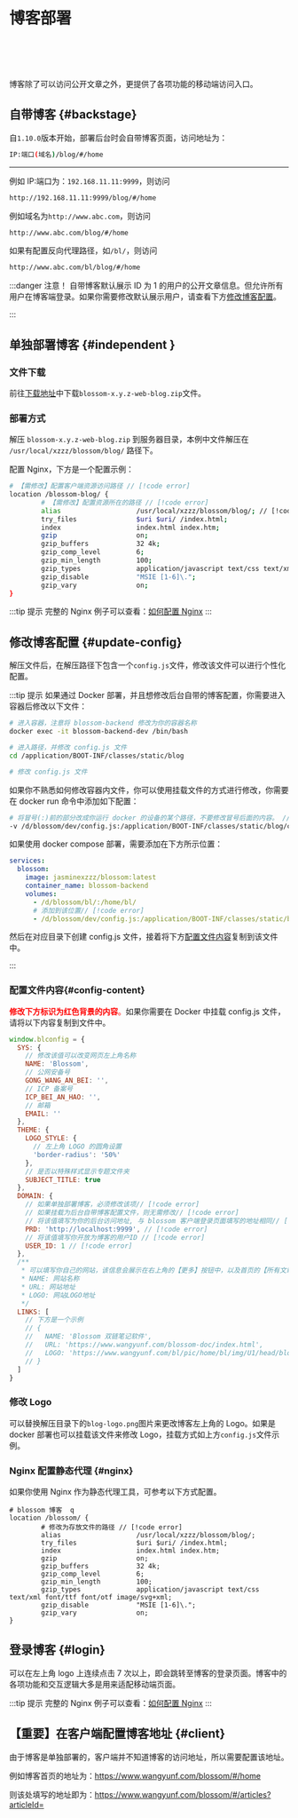 <script setup lang="ts">
import { onMounted } from 'vue'
import { info } from '../../scripts/stat-api'

onMounted(() => {
  info()
})
</script>

# 博客部署

<br/>
<bl-img src="../../imgs/blog/home.png"/>

<div style="display:flex;flex-direction: row;justify-content: flex-start;overflow-x:scroll;padding:  10px;margin-top:20px;">
<div style="min-width:33%;margin-right:10px;"><bl-img src="../../imgs/blog/home_m.png" width="230px" /></div>
<div style="min-width:33%;margin-right:10px;"><bl-img src="../../imgs/blog/article_m.png" width="230px" /></div>
<div style="min-width:33%;margin-right:10px;"><bl-img src="../../imgs/plan/plan_m.png" width="230px" /></div>
<div style="min-width:33%;margin-right:10px;"><bl-img src="../../imgs/todo/todo_m.png" width="230px" /></div>
<div style="min-width:33%;margin-right:10px;"><bl-img src="../../imgs/note/note_m.png" width="230px" /></div>
</div>

博客除了可以访问公开文章之外，更提供了各项功能的移动端访问入口。

## 自带博客 {#backstage}

自`1.10.0`版本开始，部署后台时会自带博客页面，访问地址为：

```bash
IP:端口(域名)/blog/#/home
```

---

例如 IP:端口为：`192.168.11.11:9999`，则访问

```bash
http://192.168.11.11:9999/blog/#/home
```

例如域名为`http://www.abc.com`，则访问

```bash
http://www.abc.com/blog/#/home
```

如果有配置反向代理路径，如`/bl/`，则访问

```bash
http://www.abc.com/bl/blog/#/home
```

:::danger 注意！
自带博客默认展示 ID 为 1 的用户的公开文章信息。但允许所有用户在博客端登录。如果你需要修改默认展示用户，请查看下方[修改博客配置](./blog#update-config)。

<!-- 由于使用场景众多，Blossom 无法全部覆盖测试，所以如果你在使用自带博客时遇到问题，可以选择单独部署。 -->

:::

## 单独部署博客 {#independent }

### 文件下载

前往[下载地址](../about/download)中下载`blossom-x.y.z-web-blog.zip`文件。

### 部署方式

解压 `blossom-x.y.z-web-blog.zip` 到服务器目录，本例中文件解压在 `/usr/local/xzzz/blossom/blog/` 路径下。

配置 Nginx，下方是一个配置示例：

```bash
# 【需修改】配置客户端资源访问路径 // [!code error]
location /blossom-blog/ {
        # 【需修改】配置资源所在的路径 // [!code error]
        alias                   /usr/local/xzzz/blossom/blog/; // [!code error]
        try_files               $uri $uri/ /index.html;
        index                   index.html index.htm;
        gzip                    on;
        gzip_buffers            32 4k;
        gzip_comp_level         6;
        gzip_min_length         100;
        gzip_types              application/javascript text/css text/xml font/ttf font/otf image/svg+xml;
        gzip_disable            "MSIE [1-6]\.";
        gzip_vary               on;
}

```

:::tip 提示
完整的 Nginx 例子可以查看：[如何配置 Nginx](./faq#how-config-nginx)
:::

## 修改博客配置 {#update-config}

解压文件后，在解压路径下包含一个`config.js`文件，修改该文件可以进行个性化配置。

:::tip 提示
如果通过 Docker 部署，并且想修改后台自带的博客配置，你需要进入容器后修改以下文件：

```bash
# 进入容器，注意将 blossom-backend 修改为你的容器名称
docker exec -it blossom-backend-dev /bin/bash

# 进入路径，并修改 config.js 文件
cd /application/BOOT-INF/classes/static/blog

# 修改 config.js 文件
```

如果你不熟悉如何修改容器内文件，你可以使用挂载文件的方式进行修改，你需要在 docker run 命令中添加如下配置：

```bash
# 将冒号(:)前的部分改成你运行 docker 的设备的某个路径，不要修改冒号后面的内容。 // [!code error]
-v /d/blossom/dev/config.js:/application/BOOT-INF/classes/static/blog/config.js
```

如果使用 docker compose 部署，需要添加在下方所示位置：

```yaml
services:
  blossom:
    image: jasminexzzz/blossom:latest
    container_name: blossom-backend
    volumes:
      - /d/blossom/bl/:/home/bl/
      # 添加到该位置// [!code error]
      - /d/blossom/dev/config.js:/application/BOOT-INF/classes/static/blog/config.js
```

然后在对应目录下创建 config.js 文件，接着将下方[配置文件内容](./blog#config-centent)复制到该文件中。

:::

### 配置文件内容{#config-content}

<!--
// [!code warning]
// [!code error]
 -->

<span style="color:red">**修改下方标识为红色背景的内容**。</span>如果你需要在 Docker 中挂载 config.js 文件，请将以下内容复制到文件中。

```javascript
window.blconfig = {
  SYS: {
    // 修改该值可以改变网页左上角名称
    NAME: 'Blossom',
    // 公网安备号
    GONG_WANG_AN_BEI: '',
    // ICP 备案号
    ICP_BEI_AN_HAO: '',
    // 邮箱
    EMAIL: ''
  },
  THEME: {
    LOGO_STYLE: {
      // 左上角 LOGO 的圆角设置
      'border-radius': '50%'
    },
    // 是否以特殊样式显示专题文件夹
    SUBJECT_TITLE: true
  },
  DOMAIN: {
    // 如果单独部署博客，必须修改该项// [!code error]
    // 如果挂载为后台自带博客配置文件，则无需修改// [!code error]
    // 将该值填写为你的后台访问地址, 与 blossom 客户端登录页面填写的地址相同// [!code error]
    PRD: 'http://localhost:9999', // [!code error]
    // 将该值填写你开放为博客的用户ID // [!code error]
    USER_ID: 1 // [!code error]
  },
  /**
   * 可以填写你自己的网站，该信息会展示在右上角的【更多】按钮中，以及首页的【所有文章】下
   * NAME: 网站名称
   * URL: 网站地址
   * LOGO: 网站LOGO地址
   */
  LINKS: [
    // 下方是一个示例
    // {
    //   NAME: 'Blossom 双链笔记软件',
    //   URL: 'https://www.wangyunf.com/blossom-doc/index.html',
    //   LOGO: 'https://www.wangyunf.com/bl/pic/home/bl/img/U1/head/blossom_logo.png'
    // }
  ]
}

```

### 修改 Logo

可以替换解压目录下的`blog-logo.png`图片来更改博客左上角的 Logo。如果是 docker 部署也可以挂载该文件来修改 Logo，挂载方式如上方`config.js`文件示例。

### Nginx 配置静态代理 {#nginx}

如果你使用 Nginx 作为静态代理工具，可参考以下方式配置。

```shell
# blossom 博客  q
location /blossom/ {
        # 修改为存放文件的路径 // [!code error]
        alias                   /usr/local/xzzz/blossom/blog/;
        try_files               $uri $uri/ /index.html;
        index                   index.html index.htm;
        gzip                    on;
        gzip_buffers            32 4k;
        gzip_comp_level         6;
        gzip_min_length         100;
        gzip_types              application/javascript text/css text/xml font/ttf font/otf image/svg+xml;
        gzip_disable            "MSIE [1-6]\.";
        gzip_vary               on;
}

```

## 登录博客 {#login}

可以在左上角 logo 上连续点击 7 次以上，即会跳转至博客的登录页面。博客中的各项功能和交互逻辑大多是用来适配移动端页面。

:::tip 提示
完整的 Nginx 例子可以查看：[如何配置 Nginx](./faq#how-config-nginx)
:::

## 【重要】在客户端配置博客地址 {#client}

由于博客是单独部署的，客户端并不知道博客的访问地址，所以需要配置该地址。

<bl-img src="../../imgs/setting/blog_url.png" width="700px"/>

例如博客首页的地址为：https://www.wangyunf.com/blossom/#/home

则该处填写的地址即为：https://www.wangyunf.com/blossom/#/articles?articleId=
